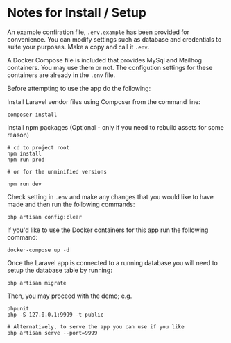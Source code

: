 # Notes for Install / Setup

An example confiration file, `.env.example` has been provided for convenience. You can modify
settings such as database and credentials to suite your purposes. Make a copy
and call it `.env`.

A Docker Compose file is included that provides MySql and Mailhog containers.
You may use them or not. The configution settings for these containers are
already in the `.env` file.

Before attempting to use the app do the following:

Install Laravel vendor files using Composer from the command line:

```
composer install
```

Install npm packages (Optional - only if you need to rebuild assets for some
reason)

```
# cd to project root
npm install
npm run prod

# or for the unminified versions

npm run dev
```

Check setting in `.env` and make any changes that you would like to have made
and then run the following commands:

```
php artisan config:clear
```

If you'd like to use the Docker containers for this app run the following
command:

```
docker-compose up -d
```

Once the Laravel app is connected to a running database you will need to setup
the database table by running:

```
php artisan migrate
```

Then, you may proceed with the demo; e.g.

```
phpunit
php -S 127.0.0.1:9999 -t public

# Alternatively, to serve the app you can use if you like
php artisan serve --port=9999

```

